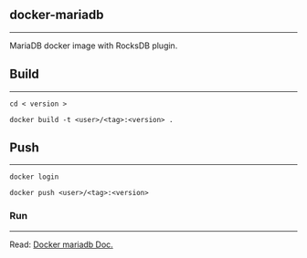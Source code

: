 ## docker-mariadb
---

MariaDB docker image with RocksDB plugin.

## Build
---
```
cd < version >
```
```
docker build -t <user>/<tag>:<version> .
```

## Push
---
```
docker login
```
```
docker push <user>/<tag>:<version>
```

### Run
---
Read: <a href = "https://hub.docker.com/_/mariadb?tab=description"> Docker mariadb Doc.</a>



